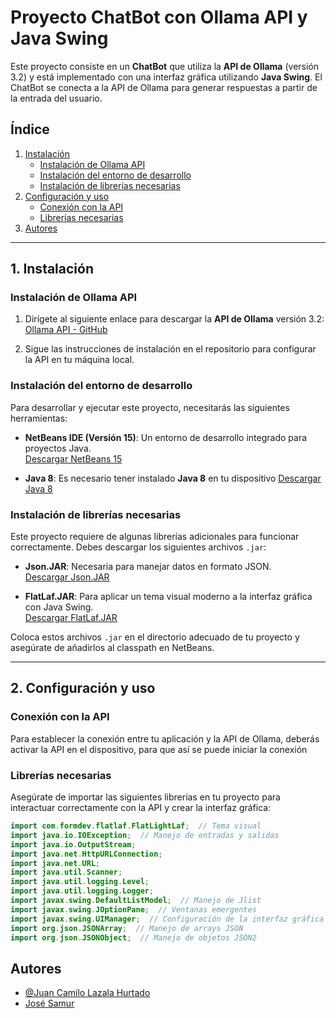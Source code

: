 # Proyecto ChatBot con Ollama API y Java Swing

Este proyecto consiste en un **ChatBot** que utiliza la **API de Ollama** (versión 3.2) y está implementado con una interfaz gráfica utilizando **Java Swing**. El ChatBot se conecta a la API de Ollama para generar respuestas a partir de la entrada del usuario.

## Índice
1. [Instalación](#instalación)
    - [Instalación de Ollama API](#instalación-de-ollama-api)
    - [Instalación del entorno de desarrollo](#instalación-del-entorno-de-desarrollo)
    - [Instalación de librerías necesarias](#instalación-de-librerías-necesarias)
2. [Configuración y uso](#configuración-y-uso)
    - [Conexión con la API](#conexión-con-la-api)
    - [Librerías necesarias](#librerías-necesarias)
3. [Autores](#autores)

---

## 1. Instalación

### Instalación de Ollama API

1. Dirígete al siguiente enlace para descargar la **API de Ollama** versión 3.2:  
   [Ollama API - GitHub](https://github.com/ollama/ollama)  
   
2. Sigue las instrucciones de instalación en el repositorio para configurar la API en tu máquina local.

### Instalación del entorno de desarrollo

Para desarrollar y ejecutar este proyecto, necesitarás las siguientes herramientas:

- **NetBeans IDE (Versión 15)**: Un entorno de desarrollo integrado para proyectos Java.  
  [Descargar NetBeans 15](https://netbeans.apache.org/download/index.html)
  
- **Java 8**: Es necesario tener instalado **Java 8** en tu dispositivo
  [Descargar Java 8](https://www.oracle.com/java/technologies/javase/javase-jdk8-downloads.html)

### Instalación de librerías necesarias

Este proyecto requiere de algunas librerías adicionales para funcionar correctamente. Debes descargar los siguientes archivos `.jar`:

- **Json.JAR**: Necesaria para manejar datos en formato JSON.  
  [Descargar Json.JAR](https://mvnrepository.com/artifact/org.json/json)  
 
- **FlatLaf.JAR**: Para aplicar un tema visual moderno a la interfaz gráfica con Java Swing.  
  [Descargar FlatLaf.JAR](https://github.com/JFormDesigner/FlatLaf)

Coloca estos archivos `.jar` en el directorio adecuado de tu proyecto y asegúrate de añadirlos al classpath en NetBeans.

---

## 2. Configuración y uso

### Conexión con la API

Para establecer la conexión entre tu aplicación y la API de Ollama, deberás activar la API en el dispositivo, para que así se puede iniciar la conexión

### Librerías necesarias

Asegúrate de importar las siguientes librerías en tu proyecto para interactuar correctamente con la API y crear la interfaz gráfica:

```java
import com.formdev.flatlaf.FlatLightLaf;  // Tema visual
import java.io.IOException;  // Manejo de entradas y salidas
import java.io.OutputStream;
import java.net.HttpURLConnection;
import java.net.URL;
import java.util.Scanner;
import java.util.logging.Level;
import java.util.logging.Logger;
import javax.swing.DefaultListModel;  // Manejo de Jlist
import javax.swing.JOptionPane;  // Ventanas emergentes
import javax.swing.UIManager;  // Configuración de la interfaz gráfica
import org.json.JSONArray;  // Manejo de arrays JSON
import org.json.JSONObject;  // Manejo de objetos JSON2
```

## Autores

- [@Juan Camilo Lazala Hurtado](https://github.com/JLazalaHurtado)
- [José Samur](https://github.com/Samur1x)
